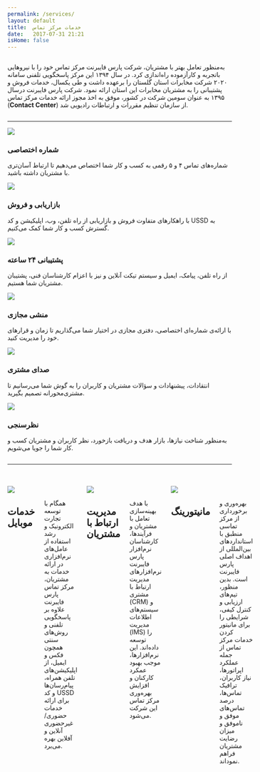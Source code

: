 ```yaml
---
permalink: /services/
layout: default
title:  خدمات مرکز تماس
date:   2017-07-31 21:21
isHome: false
---
```

<div class="row columns">
    <p>به‌منظور تعامل بهتر با مشتریان، شرکت پارس فایبرنت مرکز تماس خود را با نیروهایی باتجربه و کارآزموده راه‌اندازی کرد. در سال ۱۳۹۴ این مرکز پاسخگویی تلفنی سامانه ۲۰۲۰ شرکت مخابرات استان گلستان را برعهده داشت و طی یکسال، خدمات فروش و پشتیبانی را به مشتریان مخابرات این استان ارائه نمود. شرکت پارس فایبرنت درسال ۱۳۹۵ به عنوان سومین شرکت در کشور، موفق به اخذ مجوز ارائه خدمات مرکز تماس (<strong>Contact Center</strong>) از سازمان تنظیم مقررات و ارتباطات رادیویی شد.</p>
</div>

<div class="row column"><hr class="dotted"></div>

<div class="row small-up-1 medium-up-2 large-up-3 text-center services-callouts">
    <div class="column column-block service-mascot">
        <img src="../assets/img/specific-number.svg">
        <h3 class="feature-block-header">شماره اختصاصی</h3>
        <p>شماره‌های تماس ۴ و ۵ رقمی به کسب و کار شما اختصاص می‌دهیم تا ارتباط آسان‌تری با مشتریان داشته باشید.</p>
    </div>
    <div class="column column-block service-mascot">
        <img src="../assets/img/marketing-sales.svg">
        <h3 class="feature-block-header">بازاریابی و فروش</h3>
        <p>با راهکارهای متفاوت فروش و بازاریابی از راه تلفن، وب، اپلیکیشن و کد USSD به گسترش کسب و کار شما کمک می‌کنیم.</p>
    </div>
    <div class="column column-block service-mascot">
        <img src="../assets/img/support.svg">
        <h3 class="feature-block-header">پشتیبانی ۲۴ ساعته</h3>
        <p>از راه تلفن، پیامک، ایمیل و سیستم تیکت آنلاین و نیز با اعزام کارشناسان فنی، پشتیبان مشتریان شما هستیم.</p>
    </div>
    <div class="column column-block service-mascot">
        <img src="../assets/img/virtual-assistant.svg">
        <h3 class="feature-block-header">منشی مجازی</h3>
        <p>با ارائه‌ی شماره‌ای اختصاصی، دفتری مجازی در اختیار شما می‌گذاریم تا زمان و قرارهای خود را مدیریت کنید.</p>
    </div>
    <div class="column column-block service-mascot">
        <img src="../assets/img/customer-voice.svg">
        <h3 class="feature-block-header">صدای مشتری</h3>
        <p>انتقادات،‌ پیشنهادات و سؤالات مشتریان و کاربران را به گوش شما می‌رسانیم تا مشتری‌محورانه تصمیم بگیرید.</p>
    </div>
    <div class="column column-block service-mascot">
        <img src="../assets/img/survey.svg">
        <h3 class="feature-block-header">نظرسنجی</h3>
        <p>به‌منظور شناخت نیازها، بازار هدف و دریافت بازخورد، نظر کاربران و مشتریان کسب و کار شما را جویا می‌شویم.</p>
    </div>
</div>

<div class="row column"><hr class="dotted"><br><br></div>

<div class="row services-callouts">
    <div class="medium-10 columns medium-centered">
        <div class="large-feature">
            <div class="row">
                <div class="medium-3 medium-push-8 columns">
                    <img src="http://foundation.zurb.com/assets/img/learn/features/customizable-sass-grid.svg">
                </div>
                <div class="medium-6 medium-pull-4 columns">
                    <h2 class="large-feature-header">خدمات موبایل</h2>
                    <!-- <h4 class="subheader">لورم ایپسوم متن ساختگی با تولید سادگی</h4> -->
                    <p>همگام با توسعه تجارت الکترونیک و رشد استفاده از عامل‌های نرم‌افزاری در ارائه خدمات به مشتریان، مرکز تماس پارس فایبرنت علاوه بر پاسخگویی تلفنی و روش‌های سنتی همچون فکس و ایمیل، از اپلیکیشن‌های تلفن همراه، پیام‌رسان‌ها و کد USSD برای ارائه‌ خدمات حضوری/غیرحضوری آنلاین و آفلاین بهره می‌برد.</p>
                </div>
            </div>
        </div>
        <div class="large-feature">
            <div class="row">
                <div class="medium-3 medium-offset-2 columns">
                    <img src="http://foundation.zurb.com/assets/img/learn/features/svgs/motion-ui.svg">
                </div>
                <div class="medium-6 end columns">
                    <h2 class="large-feature-header">مدیریت ارتباط با مشتریان</h2>
                    <!-- <h4 class="subheader">فراوان جامعه و متخصصان را می طلبد تا با نرم افزارها شناخت</h4> -->
                    <p>با هدف بهینه‌سازی تعامل با مشتریان و فرآیندها، کارشناسان نرم‌افزار پارس فایبرنت نرم‌افزارهای مدیریت ارتباط با مشتری (CRM) و سیستم‌های اطلاعات مدیریت (IMS) را توسعه داده‌اند. این نرم‌افزارها، موجب بهبود عمکرد کارکنان و افزایش بهره‌وری مرکز تماس این شرکت می‌شود.</p>
                </div>
            </div>
        </div>
        <div class="large-feature">
            <div class="row">
                <div class="medium-3 medium-push-8 columns">
                    <img src="http://foundation.zurb.com/assets/img/learn/features/svgs/fewer-overrides.svg">
                </div>
                <div class="medium-6 medium-pull-4 columns">
                    <h2 class="large-feature-header">مانیتورینگ</h2>
                    <!-- <h4 class="subheader">متخصصان را می طلبد تا با نرم افزارها شناخت</h4> -->
                    <p>بهره‌وری و برخورداری از مرکز تماسی منطبق با استانداردهای بین‌المللی از اهداف اصلی پارس فایبرنت است. بدین منظور، تیم‌های ارزیابی و کنترل کیفی، شرایطی را برای مانیتور کردن خدمات مرکز تماس از جمله عملکرد اپراتورها، نیاز کاربران، ترافیک تماس‌ها، درصد تماس‌های موفق و ناموفق و میزان رضایت مشتریان فراهم نمود‌اند.</p>
                </div>
            </div>
        </div>
    </div>
</div>